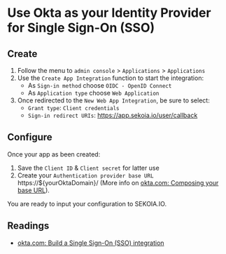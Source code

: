 # Use Okta as your Identity Provider for Single Sign-On (SSO)

## Create

1. Follow the menu to `admin console` > `Applications` > `Applications`
2. Use the `Create App Integration` function to start the integration:
    - As `Sign-in method` choose `OIDC - OpenID Connect`
    - As `Application type` choose `Web Application`
3. Once redirected to the `New Web App Integration`, be sure to select:
    - `Grant type`: `Client credentials`
    - `Sign-in redirect URIs`: https://app.sekoia.io/user/callback

## Configure

Once your app as been created:

1. Save the `Client ID` & `Client secret` for latter use
2. Create your `Authentication provider base URL` https://${yourOktaDomain}/ (More info
   on [okta.com: Composing your base URL](https://developer.okta.com/docs/reference/api/oidc/#composing-your-base-url)).

You are ready to input your configuration to SEKOIA.IO.

## Readings

- [okta.com: Build a Single Sign-On (SSO) integration](https://developer.okta.com/docs/guides/build-sso-integration/openidconnect/main/)